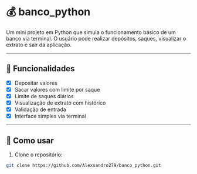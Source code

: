 # 💰 banco_python

Um mini projeto em Python que simula o funcionamento básico de um banco via terminal. O usuário pode realizar depósitos, saques, visualizar o extrato e sair da aplicação.

---

## 🧠 Funcionalidades

- [x] Depositar valores
- [x] Sacar valores com limite por saque
- [x] Limite de saques diários
- [x] Visualização de extrato com histórico
- [x] Validação de entrada
- [x] Interface simples via terminal

---

## 🚀 Como usar

1. Clone o repositório:
```bash
git clone https://github.com/Alexsandro279/banco_python.git
